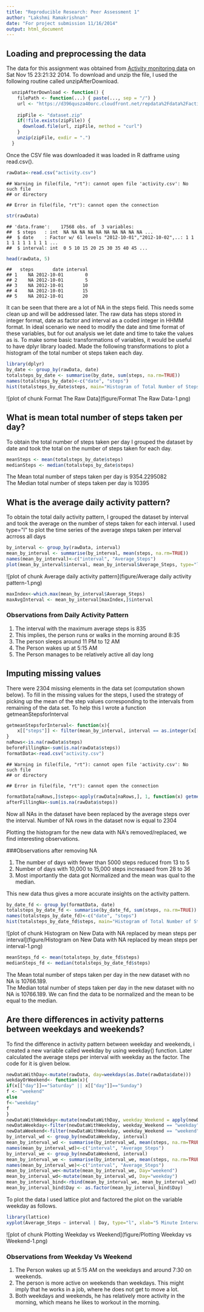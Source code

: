 ```yaml
---
title: "Reproducible Research: Peer Assessment 1"
author: "Lakshmi Ramakrishnan"
date: "For project submission 11/16/2014"
output: html_document
---
```



## Loading and preprocessing the data
The data for this assignment was obtained from [Activity monitoring data](https://d396qusza40orc.cloudfront.net/repdata%2Fdata%2Factivity.zip) on Sat Nov 15 23:21:32 2014. To download and unzip the file, I used the following routine called unzipAfterDownload.


```r
  unzipAfterDownload <- function() {
    filePath <- function(...) { paste(..., sep = "/") }
    url <- "https://d396qusza40orc.cloudfront.net/repdata%2Fdata%2Factivity.zip"
      
    zipFile <- "dataset.zip"
    if(!file.exists(zipFile)) { 
      download.file(url, zipFile, method = "curl") 
    }
    unzip(zipFile, exdir = ".") 
  }
```

Once the CSV file was downloaded it was loaded in R datframe using read.csv().

```r
rawData<-read.csv("activity.csv")
```

```
## Warning in file(file, "rt"): cannot open file 'activity.csv': No such file
## or directory
```

```
## Error in file(file, "rt"): cannot open the connection
```

```r
str(rawData)
```

```
## 'data.frame':	17568 obs. of  3 variables:
##  $ steps   : int  NA NA NA NA NA NA NA NA NA NA ...
##  $ date    : Factor w/ 61 levels "2012-10-01","2012-10-02",..: 1 1 1 1 1 1 1 1 1 1 ...
##  $ interval: int  0 5 10 15 20 25 30 35 40 45 ...
```

```r
head(rawData, 5)
```

```
##   steps       date interval
## 1    NA 2012-10-01        0
## 2    NA 2012-10-01        5
## 3    NA 2012-10-01       10
## 4    NA 2012-10-01       15
## 5    NA 2012-10-01       20
```

It can be seen that there are a lot of NA in the steps field. This needs some clean up and will be addressed later. The raw data has steps stored in integer format, date as factor and interval as a coded integer in HHMM format. In ideal scenario we need to modify the date and time format of these variables, but for out analysis we let date and time to take the values as is. To make some basic transformations of variables, it would be useful to have dplyr library loaded. Made the following transformations to plot a histogram of the total number ot steps taken each day.


```r
library(dplyr)
by_date <- group_by(rawData, date)
totalsteps_by_date <- summarise(by_date, sum(steps, na.rm=TRUE))
names(totalsteps_by_date)<-c("date", "steps")
hist(totalsteps_by_date$steps, main="Histogram of Total Number of Steps taken each Day", xlab="Total Steps")
```

![plot of chunk Format The Raw Data](figure/Format The Raw Data-1.png) 


## What is mean total number of steps taken per day?

To obtain the total number of steps taken per day I grouped the dataset by date and took the total on the number of steps taken for each day.


```r
meanSteps <- mean(totalsteps_by_date$steps)
medianSteps <- median(totalsteps_by_date$steps)
```

The Mean total number of steps taken per day is 9354.2295082  
The Median total number of steps taken per day is 10395  


## What is the average daily activity pattern?  
  
To obtain the total daily activity pattern, I grouped the dataset by interval and took the average on the number of steps taken for each interval. I used type="l" to plot the time series of the average steps taken per interval acrross all days

```r
by_interval <- group_by(rawData, interval)
mean_by_interval <- summarise(by_interval, mean(steps, na.rm=TRUE))
names(mean_by_interval)<-c("interval", "Average_Steps")
plot(mean_by_interval$interval, mean_by_interval$Average_Steps, type="l", xlab="5 Minute Intervals", ylab="Average Steps across days", main="Average Daily Activity Pattern")
```

![plot of chunk Average daily activity pattern](figure/Average daily activity pattern-1.png) 


```r
maxIndex<-which.max(mean_by_interval$Average_Steps)
maxAvgInterval <- mean_by_interval[maxIndex,]$interval
```

### Observations from Daily Activity Pattern
1. The interval with the  maximum average steps is 835 
2. This implies, the person runs or walks in the morning around 8:35
3. The person sleeps around 11 PM to 12 AM
4. The Person wakes up at 5:15 AM
5. The Person manages to be relatively active all day long


## Imputing missing values


There were 2304 missing elements in the data set (computation shown below).
To fill in the missing values for the steps, I used the strategy of picking up the mean of the step values corresponding to the intervals from remaining of the data set. To help this I wrote a function getmeanStepsforInterval

```r
getmeanStepsforInterval<- function(x){
    x[["steps"]] <- filter(mean_by_interval, interval == as.integer(x[["interval"]]))$Average_Steps
}
naRows<-is.na(rawData$steps)
beforeFillingNa<-sum(is.na(rawData$steps))
formatData<-read.csv("activity.csv")
```

```
## Warning in file(file, "rt"): cannot open file 'activity.csv': No such file
## or directory
```

```
## Error in file(file, "rt"): cannot open the connection
```

```r
formatData[naRows,]$steps<-apply(rawData[naRows,], 1, function(x) getmeanStepsforInterval(x))
afterFillingNa<-sum(is.na(rawData$steps))
```
Now all NAs in the dataset have been replaced by the average steps over the interval. Number of NA rows in the dataset now is equal to 2304  
  
Plotting the histogram for the new data with NA's removed/replaced, we find interesting observations. 

###Observations after removing NA
1. The number of days with fewer than 5000 steps reduced from 13 to 5
2. Number of days with 10,000 to 15,000 steps increasaed from 28 to 36
3. Most importantly the data got Normalized and the mean was qual to the median.

  This new data thus gives a more accurate insights on the activity pattern.

```r
by_date_fd <- group_by(formatData, date)
totalsteps_by_date_fd <- summarise(by_date_fd, sum(steps, na.rm=TRUE))
names(totalsteps_by_date_fd)<-c("date", "steps")
hist(totalsteps_by_date_fd$steps, main="Histogram of Total Number of Steps Per Day in New Data without NA", xlab="Total Steps")
```

![plot of chunk Histogram on New Data with NA replaced by mean steps per interval](figure/Histogram on New Data with NA replaced by mean steps per interval-1.png) 


```r
meanSteps_fd <- mean(totalsteps_by_date_fd$steps)
medianSteps_fd <- median(totalsteps_by_date_fd$steps)
```

The Mean total number of steps taken per day in the new dataset with no NA is 10766.189.  
The Median total number of steps taken per day in the new dataset with no NA is 10766.189.
We can find the data to be normalized and the mean to be equal to the median.  




## Are there differences in activity patterns between weekdays and weekends?


To find the difference in activity pattern between weekday and weekends, i created a new variable called weekday by using weekday() function.
Later calculated the average steps per interval with weekday as the factor. The code for it is given below.


```r
newDataWithDay<-mutate(rawData, day=weekdays(as.Date(rawData$date)))
wekdayOrWeekend<- function(x){
if(x[["day"]]=="Saturday" || x[["day"]]=="Sunday")
f <- "weekend"
else
f<-"weekday"
f
}
newDataWithWeekday<-mutate(newDataWithDay, weekday_Weekend = apply(newDataWithDay, 1, function(x) wekdayOrWeekend(x)))
newDataWeekday<-filter(newDataWithWeekday, weekday_Weekend == "weekday")
newDataWeekend<-filter(newDataWithWeekday, weekday_Weekend == "weekend")
by_interval_wd <- group_by(newDataWeekday, interval)
mean_by_interval_wd <- summarise(by_interval_wd, mean(steps, na.rm=TRUE))
names(mean_by_interval_wd)<-c("interval", "Average_Steps")
by_interval_we <- group_by(newDataWeekend, interval)
mean_by_interval_we <- summarise(by_interval_we, mean(steps, na.rm=TRUE))
names(mean_by_interval_we)<-c("interval", "Average_Steps")
mean_by_interval_we<-mutate(mean_by_interval_we, Day="weekend")
mean_by_interval_wd<-mutate(mean_by_interval_wd, Day="weekday")
mean_by_interval_bind<-rbind(mean_by_interval_we, mean_by_interval_wd)
mean_by_interval_bind$Day <- as.factor(mean_by_interval_bind$Day)
```

  
To plot the data I used lattice plot and factored the plot on the variable weekday as follows. 

```r
library(lattice)
xyplot(Average_Steps ~ interval | Day, type="l", xlab="5 Minute Intervals", ylab="Average Steps across days", main="Average Daily Activity Pattern", data = mean_by_interval_bind, layout = c(1, 2))
```

![plot of chunk Plotting Weekday vs Weekend](figure/Plotting Weekday vs Weekend-1.png) 

### Observations from Weekday Vs Weekend
1. The Person wakes up at 5:15 AM on the weekdays and around 7:30 on weekends.
2. The person is more active on weekends than weekdays. This might imply that he works in a job, where he does not get to move a lot.
3. Both weekdays and weekends, he has relatively more activity in the morning, which means he likes to workout in the morning.


